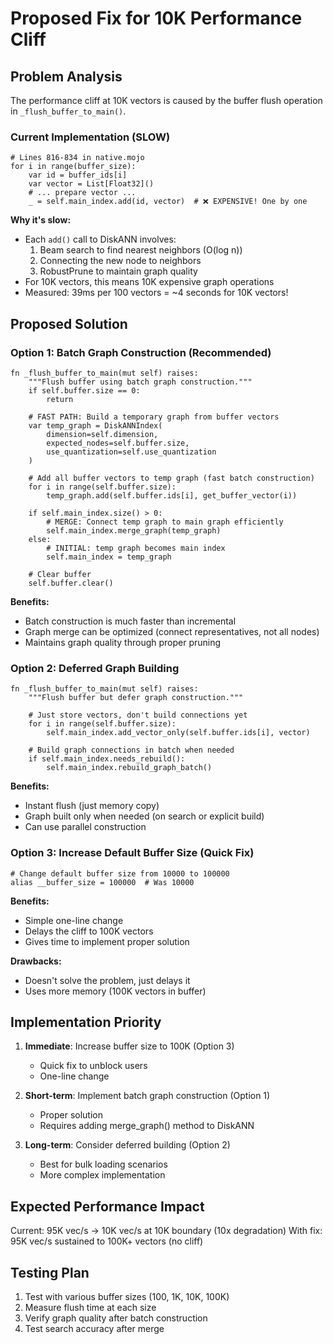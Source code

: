 # Proposed Fix for 10K Performance Cliff

## Problem Analysis
The performance cliff at 10K vectors is caused by the buffer flush operation in `_flush_buffer_to_main()`.

### Current Implementation (SLOW)
```mojo
# Lines 816-834 in native.mojo
for i in range(buffer_size):
    var id = buffer_ids[i]
    var vector = List[Float32]()
    # ... prepare vector ...
    _ = self.main_index.add(id, vector)  # ❌ EXPENSIVE! One by one
```

**Why it's slow:**
- Each `add()` call to DiskANN involves:
  1. Beam search to find nearest neighbors (O(log n))
  2. Connecting the new node to neighbors
  3. RobustPrune to maintain graph quality
- For 10K vectors, this means 10K expensive graph operations
- Measured: 39ms per 100 vectors = ~4 seconds for 10K vectors!

## Proposed Solution

### Option 1: Batch Graph Construction (Recommended)
```mojo
fn _flush_buffer_to_main(mut self) raises:
    """Flush buffer using batch graph construction."""
    if self.buffer.size == 0:
        return
    
    # FAST PATH: Build a temporary graph from buffer vectors
    var temp_graph = DiskANNIndex(
        dimension=self.dimension,
        expected_nodes=self.buffer.size,
        use_quantization=self.use_quantization
    )
    
    # Add all buffer vectors to temp graph (fast batch construction)
    for i in range(self.buffer.size):
        temp_graph.add(self.buffer.ids[i], get_buffer_vector(i))
    
    if self.main_index.size() > 0:
        # MERGE: Connect temp graph to main graph efficiently
        self.main_index.merge_graph(temp_graph)
    else:
        # INITIAL: temp graph becomes main index
        self.main_index = temp_graph
    
    # Clear buffer
    self.buffer.clear()
```

**Benefits:**
- Batch construction is much faster than incremental
- Graph merge can be optimized (connect representatives, not all nodes)
- Maintains graph quality through proper pruning

### Option 2: Deferred Graph Building
```mojo
fn _flush_buffer_to_main(mut self) raises:
    """Flush buffer but defer graph construction."""
    
    # Just store vectors, don't build connections yet
    for i in range(self.buffer.size):
        self.main_index.add_vector_only(self.buffer.ids[i], vector)
    
    # Build graph connections in batch when needed
    if self.main_index.needs_rebuild():
        self.main_index.rebuild_graph_batch()
```

**Benefits:**
- Instant flush (just memory copy)
- Graph built only when needed (on search or explicit build)
- Can use parallel construction

### Option 3: Increase Default Buffer Size (Quick Fix)
```mojo
# Change default buffer size from 10000 to 100000
alias __buffer_size = 100000  # Was 10000
```

**Benefits:**
- Simple one-line change
- Delays the cliff to 100K vectors
- Gives time to implement proper solution

**Drawbacks:**
- Doesn't solve the problem, just delays it
- Uses more memory (100K vectors in buffer)

## Implementation Priority

1. **Immediate**: Increase buffer size to 100K (Option 3)
   - Quick fix to unblock users
   - One-line change

2. **Short-term**: Implement batch graph construction (Option 1)
   - Proper solution
   - Requires adding merge_graph() method to DiskANN

3. **Long-term**: Consider deferred building (Option 2)
   - Best for bulk loading scenarios
   - More complex implementation

## Expected Performance Impact

Current: 95K vec/s → 10K vec/s at 10K boundary (10x degradation)
With fix: 95K vec/s sustained to 100K+ vectors (no cliff)

## Testing Plan

1. Test with various buffer sizes (100, 1K, 10K, 100K)
2. Measure flush time at each size
3. Verify graph quality after batch construction
4. Test search accuracy after merge